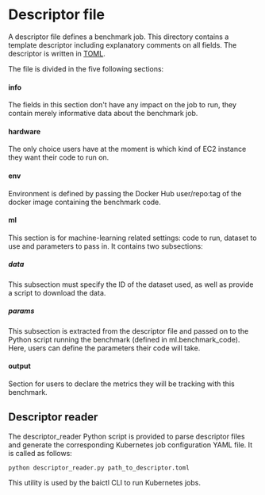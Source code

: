 # Descriptor file

A descriptor file defines a benchmark job. This directory contains a template descriptor including explanatory comments on all fields. The descriptor is written in [TOML](https://github.com/toml-lang/toml).

The file is divided in the five following sections:

#### info
The fields in this section don't have any impact on the job to run, they contain merely informative data about the benchmark job.

#### hardware
The only choice users have at the moment is which kind of EC2 instance they want their code to run on.

#### env
Environment is defined by passing the Docker Hub user/repo:tag of the docker image containing the benchmark code.

#### ml
This section is for machine-learning related settings: code to run, dataset to use and parameters to pass in. It contains two subsections:

##### data
This subsection must specify the ID of the dataset used, as well as provide a script to download the data. 

##### params
This subsection is extracted from the descriptor file and passed on to the Python script running the benchmark (defined in ml.benchmark_code). Here, users can define the parameters their code will take.

#### output
Section for users to declare the metrics they will be tracking with this benchmark.


## Descriptor reader

The descriptor_reader Python script is provided to parse descriptor files and generate the corresponding Kubernetes job configuration YAML file. It is called as follows:

```
python descriptor_reader.py path_to_descriptor.toml
```

This utility is used by the baictl CLI to run Kubernetes jobs.
